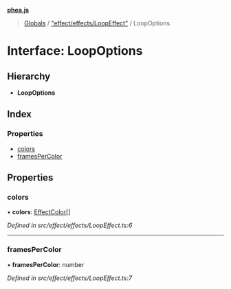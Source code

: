 **[phea.js](../README.md)**

> [Globals](../globals.md) / ["effect/effects/LoopEffect"](../modules/_effect_effects_loopeffect_.md) / LoopOptions

# Interface: LoopOptions

## Hierarchy

* **LoopOptions**

## Index

### Properties

* [colors](_effect_effects_loopeffect_.loopoptions.md#colors)
* [framesPerColor](_effect_effects_loopeffect_.loopoptions.md#framespercolor)

## Properties

### colors

•  **colors**: [EffectColor](../modules/_structs_effect_color_.effectcolor.md)[]

*Defined in src/effect/effects/LoopEffect.ts:6*

___

### framesPerColor

•  **framesPerColor**: number

*Defined in src/effect/effects/LoopEffect.ts:7*
